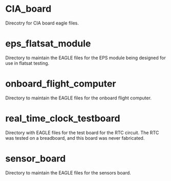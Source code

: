 # CIA_board
Direcotry for CIA board eagle files.

# eps_flatsat_module
Directory to maintain the EAGLE files for the EPS module being designed for use in flatsat testing.

# onboard_flight_computer
Directory to maintain the EAGLE files for the onboard flight computer.

# real_time_clock_testboard
Directory with EAGLE files for the test board for the RTC circuit. The RTC was tested on a breadboard, and this board was never fabricated.

# sensor_board
Directory to maintain the EAGLE files for the sensors board.
